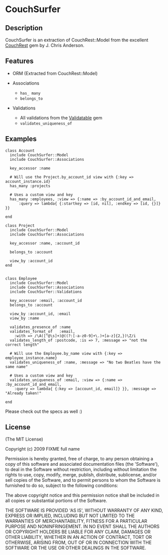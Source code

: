 CouchSurfer
===========

Description
-----------
CouchSurfer is an extraction of CouchRest::Model from the excellent [CouchRest](http://github.com/jchris/couchrest/ "CouchRest") gem by J. Chris Anderson.

Features
--------
- ORM (Extracted from CouchRest::Model)
- Associations
  - `has_ many`
  - `belongs_to`

- Validations
  - All validations from the [Validatable](http://github.com/jrun/validatable/ "Validatable") gem
  - `validates_uniqueness_of`

Examples
--------
    class Account
      include CouchSurfer::Model
      include CouchSurfer::Associations
  
      key_accessor :name
      
      # Will use the Project.by_account_id view with {:key => account_instance.id}
      has_many :projects
      
      # Uses a custom view and key
      has_many :employees, :view => {:name => :by_account_id_and_email, 
          :query => lambda{ {:startkey => [id, nil], :endkey => [id, {}]} }}

    end

    class Project
      include CouchSurfer::Model
      include CouchSurfer::Associations
  
      key_accessor :name, :account_id
  
      belongs_to :account
  
      view_by :account_id
    end


    class Employee
      include CouchSurfer::Model
      include CouchSurfer::Associations
      include CouchSurfer::Validations
  
      key_accessor :email, :account_id
      belongs_to :account
  
      view_by :account_id, :email
      view_by :name

      validates_presence_of :name
      validates_format_of   :email, 
        :with => /\A([^@\s]+)@((?:[-a-z0-9]+\.)+[a-z]{2,})\Z/i
      validates_length_of :postcode, :is => 7, :message => "not the correct length"
      
      # Will use the Employee.by_name view with {:key => employee_instance.name}
      validates_uniqueness_of :name, :message => "No two Beatles have the same name"
      
      # Uses a custom view and key
      validates_uniqueness_of :email, :view => {:name => :by_account_id_and_email,
        :query => lambda{ {:key => [account_id, email]} }}, :message => "Already taken!"
  
    end
    
Please check out the specs as well :)

License
-------

(The MIT License)

Copyright (c) 2009 FIXME full name

Permission is hereby granted, free of charge, to any person obtaining
a copy of this software and associated documentation files (the
'Software'), to deal in the Software without restriction, including
without limitation the rights to use, copy, modify, merge, publish,
distribute, sublicense, and/or sell copies of the Software, and to
permit persons to whom the Software is furnished to do so, subject to
the following conditions:

The above copyright notice and this permission notice shall be
included in all copies or substantial portions of the Software.

THE SOFTWARE IS PROVIDED 'AS IS', WITHOUT WARRANTY OF ANY KIND,
EXPRESS OR IMPLIED, INCLUDING BUT NOT LIMITED TO THE WARRANTIES OF
MERCHANTABILITY, FITNESS FOR A PARTICULAR PURPOSE AND NONINFRINGEMENT.
IN NO EVENT SHALL THE AUTHORS OR COPYRIGHT HOLDERS BE LIABLE FOR ANY
CLAIM, DAMAGES OR OTHER LIABILITY, WHETHER IN AN ACTION OF CONTRACT,
TORT OR OTHERWISE, ARISING FROM, OUT OF OR IN CONNECTION WITH THE
SOFTWARE OR THE USE OR OTHER DEALINGS IN THE SOFTWARE.